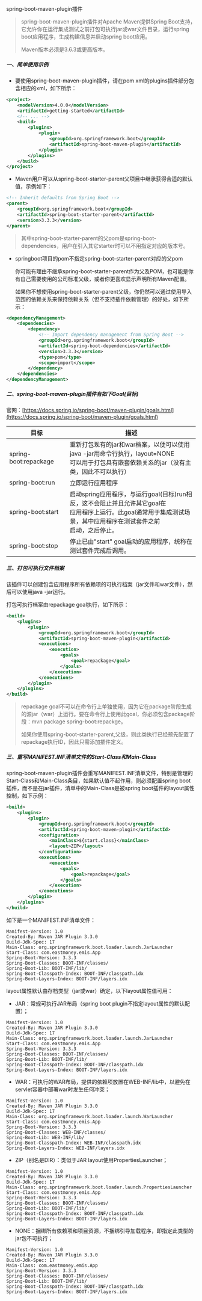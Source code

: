 spring-boot-maven-plugin插件

> spring-boot-maven-plugin插件对Apache Maven提供Spring Boot支持，它允许你在运行集成测试之前打包可执行jar或war文件目录，运行spring boot应用程序，生成构建信息并启动spring boot应用。
>
> Maven版本必须是3.6.3或更高版本。

##### 一、简单使用示例

- 要使用spring-boot-maven-plugin插件，请在pom xml的plugins插件部分包含相应的xml，如下所示：

```xml
<project>
	<modelVersion>4.0.0</modelVersion>
	<artifactId>getting-started</artifactId>
	<!-- ... -->
	<build>
		<plugins>
			<plugin>
				<groupId>org.springframework.boot</groupId>
				<artifactId>spring-boot-maven-plugin</artifactId>
			</plugin>
		</plugins>
	</build>
</project>
```

- Maven用户可以从spring-boot-starter-parent父项目中继承获得合适的默认值，示例如下：

```xml
<!-- Inherit defaults from Spring Boot -->
<parent>
	<groupId>org.springframework.boot</groupId>
	<artifactId>spring-boot-starter-parent</artifactId>
	<version>3.3.3</version>
</parent>
```

> 其中spring-boot-starter-parent的父pom是spring-boot-dependencies，用户在引入其它starter时可以不用指定对应的版本号。

- springboot项目的pom不指定spring-boot-starter-parent对应的父pom

  ​		你可能有理由不继承spring-boot-starter-parent作为父及POM，也可能是你有自己需要使用的公司标准父级，或者你更喜欢显示声明所有Maven配置。

  ​		如果你不想使用spring-boot-starter-parent父级，你仍然可以通过使用导入范围的依赖关系来保持依赖关系（但不支持插件依赖管理）的好处，如下所示：

```xml
<dependencyManagement>
	<dependencies>
		<dependency>
			<!-- Import dependency management from Spring Boot -->
			<groupId>org.springframework.boot</groupId>
			<artifactId>spring-boot-dependencies</artifactId>
			<version>3.3.3</version>
			<type>pom</type>
			<scope>import</scope>
		</dependency>
	</dependencies>
</dependencyManagement>
```

##### 二、spring-boot-maven-plugin插件有如下Goal(目标)

官网：[https://docs.spring.io/spring-boot/maven-plugin/goals.html](https://docs.spring.io/spring-boot/maven-plugin/goals.html)

| 目标                  | 描述                                                         |
| --------------------- | ------------------------------------------------------------ |
| spring-boot:repackage | 重新打包现有的jar和war档案，以便可以使用java -jar用命令行执行，layout=NONE<br />可以用于打包具有嵌套依赖关系的jar（没有主类，因此不可以执行） |
| spring-boot:run       | 立即运行应用程序                                             |
| spring-boot:start     | 启动spring应用程序，与运行goal(目标)run相反，这不会阻止并且允许其它goal在<br />应用程序上运行。此goal通常用于集成测试场景，其中应用程序在测试套件之前<br />启动，之后停止。 |
| spring-boot:stop      | 停止已由"start" goal启动的应用程序，统称在测试套件完成后调用。 |

##### 三、打包可执行文件档案

该插件可以创建包含应用程序所有依赖项的可执行档案（jar文件和war文件），然后可以使用java -jar运行。

打包可执行档案由repackage goal执行，如下所示：

```xml
<build>
	<plugins>
		<plugin>
			<groupId>org.springframework.boot</groupId>
			<artifactId>spring-boot-maven-plugin</artifactId>
			<executions>
				<execution>
					<goals>
						<goal>repackage</goal>
					</goals>
				</execution>
			</executions>
		</plugin>
	</plugins>
</build>
```

> repackage goal不可以在命令行上单独使用，因为它在package阶段生成的源jar（war）上运行。要在命令行上使用此goal，你必须包含package阶段：mvn package spring-boot:repackge。
>
> 如果你使用spring-boot-starter-parent,父级，则此类执行已经预先配置了repackage执行ID，因此只需添加插件定义。

##### 三、重写MANIFEST.INF清单文件的Start-Class和Main-Class

spring-boot-maven-plugin插件会重写MANIFEST.INF清单文件，特别是管理的Start-Class和Main-Class条目，如果默认值不起作用，则必须配置spring boot 插件，而不是在jar插件，清单中的Main-Class是被spring boot插件的layout属性控制，如下示例：

```xml
<build>
	<plugins>
		<plugin>
			<groupId>org.springframework.boot</groupId>
			<artifactId>spring-boot-maven-plugin</artifactId>
			<configuration>
				<mainClass>${start.class}</mainClass>
				<layout>ZIP</layout>
			</configuration>
			<executions>
				<execution>
					<goals>
						<goal>repackage</goal>
					</goals>
				</execution>
			</executions>
		</plugin>
	</plugins>
</build>
```

如下是一个MANIFEST.INF清单文件：

```properties
Manifest-Version: 1.0
Created-By: Maven JAR Plugin 3.3.0
Build-Jdk-Spec: 17
Main-Class: org.springframework.boot.loader.launch.JarLauncher
Start-Class: com.eastmoney.emis.App
Spring-Boot-Version: 3.3.3
Spring-Boot-Classes: BOOT-INF/classes/
Spring-Boot-Lib: BOOT-INF/lib/
Spring-Boot-Classpath-Index: BOOT-INF/classpath.idx
Spring-Boot-Layers-Index: BOOT-INF/layers.idx
```

layout属性默认由存档类型（jar或war）确定，以下layout属性值可用：

- JAR：常规可执行JAR布局（spring boot plugin不指定layout属性的默认配置）；

```properties
Manifest-Version: 1.0
Created-By: Maven JAR Plugin 3.3.0
Build-Jdk-Spec: 17
Main-Class: org.springframework.boot.loader.launch.JarLauncher
Start-Class: com.eastmoney.emis.App
Spring-Boot-Version: 3.3.3
Spring-Boot-Classes: BOOT-INF/classes/
Spring-Boot-Lib: BOOT-INF/lib/
Spring-Boot-Classpath-Index: BOOT-INF/classpath.idx
Spring-Boot-Layers-Index: BOOT-INF/layers.idx
```



- WAR：可执行的WAR布局，提供的依赖项放置在WEB-INF/lib中，以避免在servlet容器中部署war时发生任何冲突；

```properties
Manifest-Version: 1.0
Created-By: Maven JAR Plugin 3.3.0
Build-Jdk-Spec: 17
Main-Class: org.springframework.boot.loader.launch.WarLauncher
Start-Class: com.eastmoney.emis.App
Spring-Boot-Version: 3.3.3
Spring-Boot-Classes: WEB-INF/classes/
Spring-Boot-Lib: WEB-INF/lib/
Spring-Boot-Classpath-Index: WEB-INF/classpath.idx
Spring-Boot-Layers-Index: WEB-INF/layers.idx
```



- ZIP（别名是DIR）：类似于JAR layout使用PropertiesLauncher；

```properties
Manifest-Version: 1.0
Created-By: Maven JAR Plugin 3.3.0
Build-Jdk-Spec: 17
Main-Class: org.springframework.boot.loader.launch.PropertiesLauncher
Start-Class: com.eastmoney.emis.App
Spring-Boot-Version: 3.3.3
Spring-Boot-Classes: BOOT-INF/classes/
Spring-Boot-Lib: BOOT-INF/lib/
Spring-Boot-Classpath-Index: BOOT-INF/classpath.idx
Spring-Boot-Layers-Index: BOOT-INF/layers.idx

```



- NONE：捆绑所有依赖项和项目资源，不捆绑引导加载程序，即指定此类型的jar包不可执行；

```properties
Manifest-Version: 1.0
Created-By: Maven JAR Plugin 3.3.0
Build-Jdk-Spec: 17
Main-Class: com.eastmoney.emis.App
Spring-Boot-Version: 3.3.3
Spring-Boot-Classes: BOOT-INF/classes/
Spring-Boot-Lib: BOOT-INF/lib/
Spring-Boot-Classpath-Index: BOOT-INF/classpath.idx
Spring-Boot-Layers-Index: BOOT-INF/layers.idx

```

